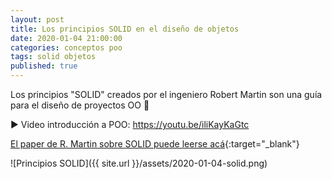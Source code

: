 ```yaml
---
layout: post
title: Los principios SOLID en el diseño de objetos
date: 2020-01-04 21:00:00
categories: conceptos poo
tags: solid objetos
published: true
---
```



Los principios "SOLID" creados por el ingeniero Robert Martin son una guía para el diseño de proyectos OO 🤠

▶️ Video introducción a POO: https://youtu.be/iliKayKaGtc

[El paper de R. Martin sobre SOLID puede leerse acá](http://ow.ly/KOwr50xoQxq){:target="_blank"}

![Principios SOLID]({{ site.url }}/assets/2020-01-04-solid.png)
